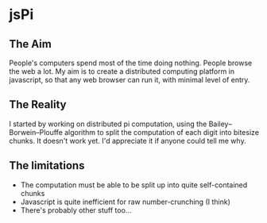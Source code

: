 jsPi
====

The Aim
-------

People's computers spend most of the time doing nothing. People browse
the web a lot.
My aim is to create a distributed computing platform in javascript,
so that any web browser can run it, with minimal level of entry.

The Reality
-----------

I started by working on distributed pi computation, using the
Bailey–Borwein–Plouffe algorithm to split the computation of each digit
into bitesize chunks. It doesn't work yet. I'd appreciate it if anyone could tell me why.

The limitations
---------------
* The computation must be able to be split up into quite self-contained chunks
* Javascript is quite inefficient for raw number-crunching (I think)
* There's probably other stuff too...